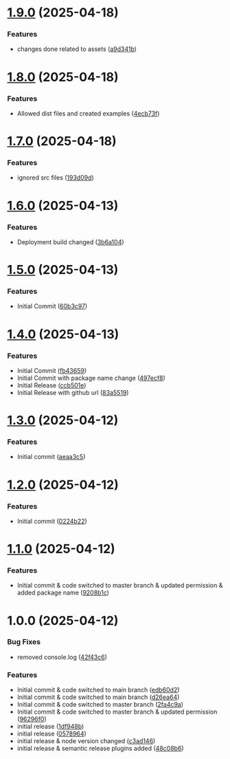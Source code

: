 # [1.9.0](https://github.com/saradab-mindfire/data-table/compare/v1.8.0...v1.9.0) (2025-04-18)


### Features

* changes done related to assets ([a9d341b](https://github.com/saradab-mindfire/data-table/commit/a9d341bbf743feb62e37ae5f90cd5e3a9e4f08e6))

# [1.8.0](https://github.com/saradab-mindfire/data-table/compare/v1.7.0...v1.8.0) (2025-04-18)


### Features

* Allowed dist files and created examples ([4ecb73f](https://github.com/saradab-mindfire/data-table/commit/4ecb73f0b210f8ce6fa3fa58dd189b608af18e7a))

# [1.7.0](https://github.com/saradab-mindfire/data-table/compare/v1.6.0...v1.7.0) (2025-04-18)


### Features

* ignored src files ([193d09d](https://github.com/saradab-mindfire/data-table/commit/193d09d31a1f54038d82b36b27cbc68ea1f918a8))

# [1.6.0](https://github.com/saradab-mindfire/data-table/compare/v1.5.0...v1.6.0) (2025-04-13)


### Features

* Deployment build changed ([3b6a104](https://github.com/saradab-mindfire/data-table/commit/3b6a104c8aa93f24d3912ca31da6540c5eb167c5))

# [1.5.0](https://github.com/saradab-mindfire/data-table/compare/v1.4.0...v1.5.0) (2025-04-13)


### Features

* Initial Commit ([60b3c97](https://github.com/saradab-mindfire/data-table/commit/60b3c97e9e3c3dba27de38fdf1c3d681ba0854b8))

# [1.4.0](https://github.com/saradab-mindfire/data-table/compare/v1.3.0...v1.4.0) (2025-04-13)


### Features

* Initial Commit ([fb43659](https://github.com/saradab-mindfire/data-table/commit/fb436598182a308ec3b91f4a1fdaa3eab1e6a451))
* Initial Commit with package name change ([497ecf8](https://github.com/saradab-mindfire/data-table/commit/497ecf8e7656ba92734e3ee4e7eb650d4ea62a5c))
* Initial Release ([ccb501e](https://github.com/saradab-mindfire/data-table/commit/ccb501e9e80ed5b5495e7dbf81991fae3a5b3693))
* Initial Release with github url ([83a5519](https://github.com/saradab-mindfire/data-table/commit/83a55194efd45a885484df710f5d24a6106d6f8c))

# [1.3.0](https://github.com/saradab-mindfire/sp-sortable-data-table/compare/v1.2.0...v1.3.0) (2025-04-12)


### Features

* Initial commit ([aeaa3c5](https://github.com/saradab-mindfire/sp-sortable-data-table/commit/aeaa3c5ce5e9b77318d6f36cb89e697a78cf81d1))

# [1.2.0](https://github.com/saradab-mindfire/sp-sortable-data-table/compare/v1.1.0...v1.2.0) (2025-04-12)


### Features

* Initial commit ([0224b22](https://github.com/saradab-mindfire/sp-sortable-data-table/commit/0224b22f2ed843c122c519909d07418d60d16366))

# [1.1.0](https://github.com/saradab-mindfire/sp-sortable-data-table/compare/v1.0.0...v1.1.0) (2025-04-12)


### Features

* Initial commit & code switched to master branch & updated permission & added package name ([9208b1c](https://github.com/saradab-mindfire/sp-sortable-data-table/commit/9208b1ca357456133f72c5a1a254dca4f6979e74))

# 1.0.0 (2025-04-12)


### Bug Fixes

* removed console.log ([42f43c6](https://github.com/saradab-mindfire/sp-sortable-data-table/commit/42f43c68cceec56c1b40f6f93e10931d5cab01d8))


### Features

* Initial commit & code switched to main branch ([edb60d2](https://github.com/saradab-mindfire/sp-sortable-data-table/commit/edb60d209d6189d8ed829e3fdd80fa47e5243936))
* Initial commit & code switched to main branch ([d26ea64](https://github.com/saradab-mindfire/sp-sortable-data-table/commit/d26ea649c22157f5709072c7798bc40d33f8efbb))
* Initial commit & code switched to master branch ([2fa4c9a](https://github.com/saradab-mindfire/sp-sortable-data-table/commit/2fa4c9ab734455a891b194b6f9f5a8f802d7ed55))
* Initial commit & code switched to master branch & updated permission ([96296f0](https://github.com/saradab-mindfire/sp-sortable-data-table/commit/96296f0cc3163c380e70632065c58396c82e93fa))
* initial release ([1df948b](https://github.com/saradab-mindfire/sp-sortable-data-table/commit/1df948b9a39d7ccbf5944f313c38fc2d8e0afff4))
* initial release ([0578964](https://github.com/saradab-mindfire/sp-sortable-data-table/commit/05789645127dac35698d373d48cf92b2ab53cde1))
* initial release & node version changed ([c3ad146](https://github.com/saradab-mindfire/sp-sortable-data-table/commit/c3ad1460e0ca069aaaf8023b9da87b22fb0fc6de))
* initial release & semantic release plugins added ([48c08b6](https://github.com/saradab-mindfire/sp-sortable-data-table/commit/48c08b664fe7686aa053e231ea9cfedf44808b5e))
